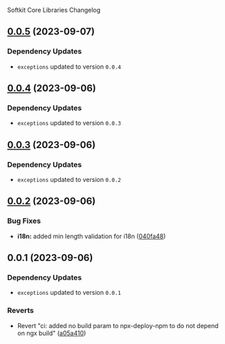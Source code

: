 Softkit Core Libraries Changelog
## [0.0.5](https://github.com/saas-buildkit/saas-buildkit-core/compare/i18n-0.0.4...i18n-0.0.5) (2023-09-07)

### Dependency Updates

* `exceptions` updated to version `0.0.4`
## [0.0.4](https://github.com/saas-buildkit/saas-buildkit-core/compare/i18n-0.0.3...i18n-0.0.4) (2023-09-06)

### Dependency Updates

* `exceptions` updated to version `0.0.3`
## [0.0.3](https://github.com/saas-buildkit/saas-buildkit-core/compare/i18n-0.0.2...i18n-0.0.3) (2023-09-06)

### Dependency Updates

* `exceptions` updated to version `0.0.2`
## [0.0.2](https://github.com/saas-buildkit/saas-buildkit-core/compare/i18n-0.0.1...i18n-0.0.2) (2023-09-06)


### Bug Fixes

* **i18n:** added min length validation for i18n ([040fa48](https://github.com/saas-buildkit/saas-buildkit-core/commit/040fa4864f9ff098a5444173490e9eda624ac129))

## 0.0.1 (2023-09-06)

### Dependency Updates

* `exceptions` updated to version `0.0.1`

### Reverts

* Revert "ci: added no build param to npx-deploy-npm to do not depend on ngx build" ([a05a410](https://github.com/saas-buildkit/saas-buildkit-core/commit/a05a41073965039dd9656840a80144dcd6b4e180))
